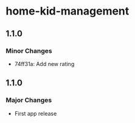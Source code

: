 # home-kid-management

## 1.1.0

### Minor Changes

- 74ff31a: Add new rating

## 1.1.0

### Major Changes

- First app release
